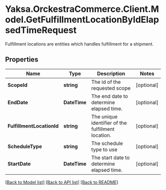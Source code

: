 # Yaksa.OrckestraCommerce.Client.Model.GetFulfillmentLocationByIdElapsedTimeRequest
Fulfillment locations are entities which handles fulfillment for a shipment.

## Properties

Name | Type | Description | Notes
------------ | ------------- | ------------- | -------------
**ScopeId** | **string** | The id of the requested scope | [optional] 
**EndDate** | **DateTime** | The end date to determine elapsed time. | [optional] 
**FulfillmentLocationId** | **string** | The unique identifier of the fulfillment location. | [optional] 
**ScheduleType** | **string** | The schedule type to use | [optional] 
**StartDate** | **DateTime** | The start date to determine elapsed time. | [optional] 

[[Back to Model list]](../README.md#documentation-for-models) [[Back to API list]](../README.md#documentation-for-api-endpoints) [[Back to README]](../README.md)

